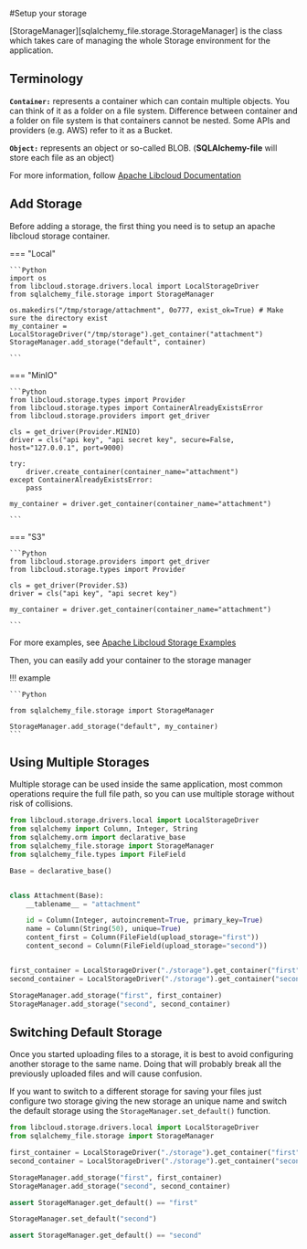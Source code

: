 #Setup your storage

[StorageManager][sqlalchemy_file.storage.StorageManager] is the class which takes care of managing the whole Storage environment for the application.

## Terminology

**`Container:`** represents a container which can contain multiple objects. You can think of it as a folder on a file
system. Difference between container and a folder on file system is that containers cannot be nested. Some APIs and
providers (e.g. AWS) refer to it as a Bucket.

**`Object:`**  represents an object or so-called BLOB. (**SQLAlchemy-file** will store each file as an object)

For more information,
follow [Apache Libcloud Documentation](https://libcloud.readthedocs.io/en/stable/storage/index.html)

## Add Storage

Before adding a storage, the first thing you need is to setup an apache libcloud storage container.

=== "Local"

    ```Python
    import os
    from libcloud.storage.drivers.local import LocalStorageDriver
    from sqlalchemy_file.storage import StorageManager

    os.makedirs("/tmp/storage/attachment", 0o777, exist_ok=True) # Make sure the directory exist
    my_container = LocalStorageDriver("/tmp/storage").get_container("attachment")
    StorageManager.add_storage("default", container)

    ```
=== "MinIO"

    ```Python
    from libcloud.storage.types import Provider
    from libcloud.storage.types import ContainerAlreadyExistsError
    from libcloud.storage.providers import get_driver
    
    cls = get_driver(Provider.MINIO)
    driver = cls("api key", "api secret key", secure=False, host="127.0.0.1", port=9000)
    
    try:
        driver.create_container(container_name="attachment")
    except ContainerAlreadyExistsError:
        pass
    
    my_container = driver.get_container(container_name="attachment")

    ```
=== "S3"

    ```Python
    from libcloud.storage.providers import get_driver
    from libcloud.storage.types import Provider
    
    cls = get_driver(Provider.S3)
    driver = cls("api key", "api secret key")
    
    my_container = driver.get_container(container_name="attachment")

    ```
For more examples, see [Apache Libcloud Storage Examples](https://libcloud.readthedocs.io/en/stable/storage/examples.html)

Then, you can easily add your container to the storage manager

!!! example

    ```Python
    
    from sqlalchemy_file.storage import StorageManager
    
    StorageManager.add_storage("default", my_container)
    ```

## Using Multiple Storages

Multiple storage can be used inside the same application, most common operations require the full file path, so you can
use multiple storage without risk of collisions.

```Python
from libcloud.storage.drivers.local import LocalStorageDriver
from sqlalchemy import Column, Integer, String
from sqlalchemy.orm import declarative_base
from sqlalchemy_file.storage import StorageManager
from sqlalchemy_file.types import FileField

Base = declarative_base()


class Attachment(Base):
    __tablename__ = "attachment"

    id = Column(Integer, autoincrement=True, primary_key=True)
    name = Column(String(50), unique=True)
    content_first = Column(FileField(upload_storage="first"))
    content_second = Column(FileField(upload_storage="second"))


first_container = LocalStorageDriver("./storage").get_container("first")
second_container = LocalStorageDriver("./storage").get_container("second")

StorageManager.add_storage("first", first_container)
StorageManager.add_storage("second", second_container)

```

## Switching Default Storage

Once you started uploading files to a storage, it is best to avoid configuring another storage to the same name. Doing
that will probably break all the previously uploaded files and will cause confusion.

If you want to switch to a different storage for saving your files just configure two storage giving the new storage an
unique name and switch the default storage using the `StorageManager.set_default()` function.

```Python
from libcloud.storage.drivers.local import LocalStorageDriver
from sqlalchemy_file.storage import StorageManager

first_container = LocalStorageDriver("./storage").get_container("first")
second_container = LocalStorageDriver("./storage").get_container("second")

StorageManager.add_storage("first", first_container)
StorageManager.add_storage("second", second_container)

assert StorageManager.get_default() == "first"

StorageManager.set_default("second")

assert StorageManager.get_default() == "second"

```